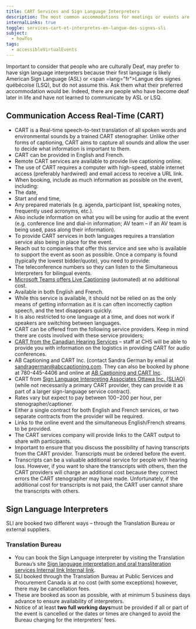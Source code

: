 ```yaml
---
title: CART Services and Sign Language Interpreters
description: The most common accommodations for meetings or events are computer-assisted real-time translation (CART) and sign language interpretation services (<abbr>SLI</abbr>).
internalLinks: true
toggle: services-cart-et-interpretes-en-langue-des-signes-sli
subject:
  - howTos
tags:
  - accessibleVirtualEvents
---
```


Important to consider that people who are culturally Deaf, may prefer to have sign language interpreters because their first language is likely American Sign Language (<abbr>ASL</abbr>) or <span =lang="fr">Langue des signes québécoise (<abbr>LSQ</abbr>)</span>, but do not assume this. Ask them what their preferred accommodation would be. Indeed, there are people who have become deaf later in life and have not learned to communicate by ASL or LSQ.

## Communication Access Real-Time (CART)

- CART is a Real-time speech-to-text translation of all spoken words and environmental sounds by a trained CART stenographer. Unlike other forms of captioning, CART aims to capture all sounds and allow the user to decide what information is important to them.
- CART can be provided in English and French.
- Remote CART services are available to provide live captioning online.
- The use of CART requires a computer with high-speed, stable internet access (preferably hardwired) and email access to receive a URL link.
- When booking, include as much information as possible on the event, including:
- The date,
- Start and end time,
- Any prepared materials (e.g. agenda, participant list, speaking notes, frequently used acronyms, etc.).
- Also include information on what you will be using for audio at the event (e.g. conference line and dial-in information; AV team – if an AV team is being used, pass along their information).
- To provide CART services in both languages requires a translation service also being in place for the event.
- Reach out to companies that offer this service and see who is available to support the event as soon as possible. Once a company is found (typically the lowest bidder/quote), you need to provide:
- The teleconference numbers so they can listen to the Simultaneous Interpreters for bilingual events.
- [Microsoft Teams offers Live Captioning](https://support.microsoft.com/en-us/office/use-live-captions-in-a-teams-meeting-4be2d304-f675-4b57-8347-cbd000a21260) (automated) at no additional cost.
- Available in both English and French.
- While this service is available, it should not be relied on as the only means of getting information as it is can often incorrectly caption speech, and the text disappears quickly.
- It is also restricted to one language at a time, and does not work if speakers are switching between languages.
- CART can be offered from the following service providers. Keep in mind there are costs involved with these service providers;
- [CART from the Canadian Hearing Services](https://www.chs.ca/service/captioning-services) – staff at CHS will be able to provide you with information on the logistics in providing CART for audio conferences.
- AB Captioning and CART Inc. (contact Sandra German by email at [sandragerman@abccaptioning.com](mailto:sandragerman@abccaptioning.com). They can also be booked by phone at 780-445-4406 and online at [AB Captioning and CART Inc](https://www.abcaptioning.com/book-a-cart-captioner).
- CART from [Sign Language Interpreting Associates Ottawa Inc. (SLIAO)](mailto:https://sliao.ca/services/) (while not necessarily a primary CART provider, they can provide it as part of a larger sign-language service contract).
- Rates vary but expect to pay between $100-$200 per hour, per stenographer/captioner.
- Either a single contract for both English and French services, or two separate contracts from the provider will be required.
- Links to the online event and the simultaneous English/French streams to be provided.
- The CART services company will provide links to the CART output to share with participants.
- Important to ensure that you discuss the possibility of having transcripts from the CART provider. Transcripts must be ordered before the event.
- Transcripts can be a valuable additional service for people with hearing loss. However, if you want to share the transcripts with others, then the CART providers will charge an additional cost because they correct errors the CART stenographer may have made. Unfortunately, if the additional cost for transcripts is not paid, the CART user cannot share the transcripts with others.

## Sign Language Interpreters

SLI are booked two different ways – through the Translation Bureau or external suppliers.

### Translation Bureau

- You can book the Sign Language interpreter by visiting the Translation Bureau’s site [Sign language interpretation and oral transliteration services Internal link<span class="fas fa-external-link-square-alt mrgn-lft-sm mrgn-rght-sm" aria-hidden="true"></span><span class="wb-inv"> Internal link</span>](http://gcintranet.tpsgc-pwgsc.gc.ca/bt-tb/interpretation/visuelle-visual-eng.html).
- SLI booked through the Translation Bureau at Public Services and Procurement Canada is at no cost (with some exceptions) however, there may be cancellation fees.
- These are booked as soon as possible, with at minimum 5 business days advance to ensure availability of interpreters.
- Notice of at least **two full working days**must be provided if all or part of the event is cancelled or the dates or times are changed to avoid the Bureau charging for the interpreters’ fees.
